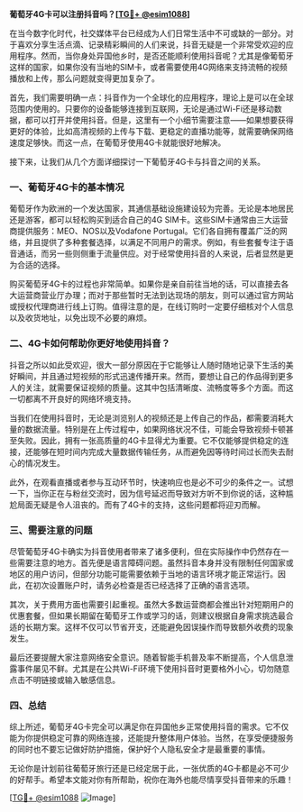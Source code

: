 **葡萄牙4G卡可以注册抖音吗？[[TG💪+ @esim1088](https://t.me/s/esim1088)]**

在当今数字化时代，社交媒体平台已经成为人们日常生活中不可或缺的一部分。对于喜欢分享生活点滴、记录精彩瞬间的人们来说，抖音无疑是一个非常受欢迎的应用程序。然而，当你身处异国他乡时，是否还能顺利使用抖音呢？尤其是像葡萄牙这样的国家，如果你没有当地的SIM卡，或者需要使用4G网络来支持流畅的视频播放和上传，那么问题就变得更加复杂了。

首先，我们需要明确一点：抖音作为一个全球化的应用程序，理论上是可以在全球范围内使用的。只要你的设备能够连接到互联网，无论是通过Wi-Fi还是移动数据，都可以打开并使用抖音。但是，这里有一个小细节需要注意——如果想要获得更好的体验，比如高清视频的上传与下载、更稳定的直播功能等，就需要确保网络速度足够快。而这一点，在葡萄牙使用4G卡就能很好地解决。

接下来，让我们从几个方面详细探讨一下葡萄牙4G卡与抖音之间的关系。

### 一、葡萄牙4G卡的基本情况

葡萄牙作为欧洲的一个发达国家，其通信基础设施建设较为完善。无论是本地居民还是游客，都可以轻松购买到适合自己的4G SIM卡。这些SIM卡通常由三大运营商提供服务：MEO、NOS以及Vodafone Portugal。它们各自拥有覆盖广泛的网络，并且提供了多种套餐选择，以满足不同用户的需求。例如，有些套餐专注于语音通话，而另一些则侧重于流量供应。对于经常使用抖音的人来说，后者显然是更为合适的选择。

购买葡萄牙4G卡的过程也非常简单。如果你是亲自前往当地的话，可以直接去各大运营商营业厅办理；而对于那些暂时无法到达现场的朋友，则可以通过官方网站或授权代理商进行线上订购。值得注意的是，在线订购时一定要仔细核对个人信息以及收货地址，以免出现不必要的麻烦。

### 二、4G卡如何帮助你更好地使用抖音？

抖音之所以如此受欢迎，很大一部分原因在于它能够让人随时随地记录下生活的美好瞬间，并且通过短视频的形式迅速传播开来。然而，要想让自己的作品得到更多人的关注，就需要保证视频的质量。这其中包括清晰度、流畅度等多个方面。而这一切都离不开良好的网络环境支持。

当我们在使用抖音时，无论是浏览别人的视频还是上传自己的作品，都需要消耗大量的数据流量。特别是在上传过程中，如果网络状况不佳，可能会导致视频卡顿甚至失败。因此，拥有一张高质量的4G卡显得尤为重要。它不仅能够提供稳定的连接，还能够在短时间内完成大量数据传输任务，从而避免因等待时间过长而失去耐心的情况发生。

此外，在观看直播或者参与互动环节时，快速响应也是必不可少的条件之一。试想一下，当你正在与粉丝交流时，因为信号延迟而导致对方听不到你说的话，这种尴尬局面无疑是令人沮丧的。而有了4G卡的支持，这些问题都将迎刃而解。

### 三、需要注意的问题

尽管葡萄牙4G卡确实为抖音使用者带来了诸多便利，但在实际操作中仍然存在一些需要注意的地方。首先便是语言障碍问题。虽然抖音本身并没有限制任何国家或地区的用户访问，但部分功能可能需要依赖于当地的语言环境才能正常运行。因此，在初次设置账户时，请务必检查是否已经选择了正确的语言选项。

其次，关于费用方面也需要引起重视。虽然大多数运营商都会推出针对短期用户的优惠套餐，但如果长期留在葡萄牙工作或学习的话，则建议根据自身需求挑选最合适的长期方案。这样不仅可以节省开支，还能避免因误操作而导致额外收费的现象发生。

最后还要提醒大家注意网络安全意识。随着智能手机普及率不断提高，个人信息泄露事件屡见不鲜。尤其是在公共Wi-Fi环境下使用抖音时更要格外小心，切勿随意点击不明链接或输入敏感信息。

### 四、总结

综上所述，葡萄牙4G卡完全可以满足你在异国他乡正常使用抖音的需求。它不仅能为你提供稳定可靠的网络连接，还能提升整体用户体验。当然，在享受便捷服务的同时也不要忘记做好防护措施，保护好个人隐私安全才是最重要的事情。

无论你是计划前往葡萄牙旅行还是已经定居于此，一张优质的4G卡都是必不可少的好帮手。希望本文能对你有所帮助，祝你在海外也能尽情享受抖音带来的乐趣！

[[TG💪+ @esim1088](https://t.me/s/esim1088) ![Image](https://i.postimg.cc/4NQfJmqS/Snipaste-2025-05-13-00-14-12.png)]
